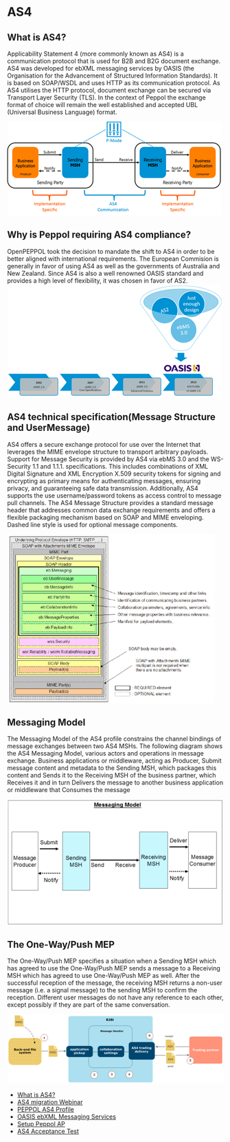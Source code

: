 # AS4
## What is AS4?

Applicability Statement 4 (more commonly known as AS4) is a communication protocol that is used for B2B and B2G document exchange. 
AS4 was developed for ebXML messaging services by OASIS (the Organisation for the Advancement of Structured Information Standards). It is based on SOAP/WSDL and uses HTTP as its communication protocol. As AS4 utilises the HTTP protocol, document exchange can be secured via Transport Layer Security (TLS). In the context of Peppol the exchange format of choice will remain the well established and accepted UBL (Universal Business Language) format.

<img src="https://github.com/pondersource/peppol-php/blob/main/docs/pics/test.png?raw=true"/>

## Why is Peppol requiring AS4 compliance?

OpenPEPPOL took the decision to mandate the shift to AS4 in order to be better aligned with international requirements. The European Commision is generally in favor of using AS4 as well as the governments of Australia and New Zealand. Since AS4 is also a well renowned OASIS standard and provides a high level of flexibility, it was chosen in favor of AS2.
<img src="https://github.com/pondersource/peppol-php/blob/main/docs/pics/as4-profile.png?raw=true"/>

## AS4 technical specification(Message Structure and UserMessage)

AS4 offers a secure exchange protocol for use over the Internet that leverages the MIME envelope structure to transport arbitrary payloads. Support for Message Security is provided by AS4 via ebMS 3.0 and the WS-Security 1.1 and 1.1.1. specifications. This includes combinations of XML Digital Signature and XML Encryption X.509 security tokens for signing and encrypting as primary means for authenticating messages, ensuring privacy, and guaranteeing safe data transmission. Additionally, AS4 supports the use username/password tokens as access control to message pull channels.
The AS4 Message Structure  provides a standard message header that addresses common data exchange requirements and offers a flexible packaging mechanism based on SOAP and MIME enveloping. Dashed line style is used for optional message components.

<img src="https://github.com/pondersource/peppol-php/blob/main/docs/pics/user.png?raw=true"/>

## Messaging Model

The Messaging Model of the AS4 profile constrains the channel bindings of message exchanges between two AS4 MSHs. The following diagram shows the AS4 Messaging Model, various actors and operations in message exchange.
Business applications or middleware, acting as Producer, Submit message content and metadata to the Sending MSH, which packages this content and Sends it to the Receiving MSH of the business partner, which Receives it and in turn Delivers the message to another business application or middleware that Consumes the message

<img src="https://github.com/pondersource/peppol-php/blob/main/docs/pics/message.png?raw=true"/>

## The One-Way/Push MEP

The One-Way/Push MEP specifies a situation when a Sending MSH which has agreed to use the One-Way/Push MEP sends a message to a Receiving MSH which has agreed to use One-Way/Push MEP as well. After the successful reception of the message, the receiving MSH returns a non-user message (i.e. a signal message) to the sending MSH to confirm the reception. Different user messages do not have any reference to each other, except possibly if they are part of the same conversation.

<img src="https://github.com/pondersource/peppol-php/blob/main/docs/pics/as4_push.png?raw=true"/>

* [What is AS4?](https://ecosio.com/en/blog/peppol-access-points-now-required-to-be-as4-compliant)
* [AS4 migration Webinar](https://www.youtube.com/watch?v=hO4r_778Ebo&t=620s)
* [PEPPOL AS4 Profile](https://docs.peppol.eu/edelivery/as4/specification/)
* [OASIS ebXML Messaging Services](http://docs.oasis-open.org/ebxml-msg/ebms/v3.0/core/ebms_core-3.0-spec.pdf)
* [Setup Peppol AP](https://peppol.helger.com/public/menuitem-docs-setup-ap)
* [AS4 Acceptance Test](https://peppol.eu/wp-content/uploads/2018/12/PEPPOL-Testbed-and-Onboarding_v1p2.pdf)
